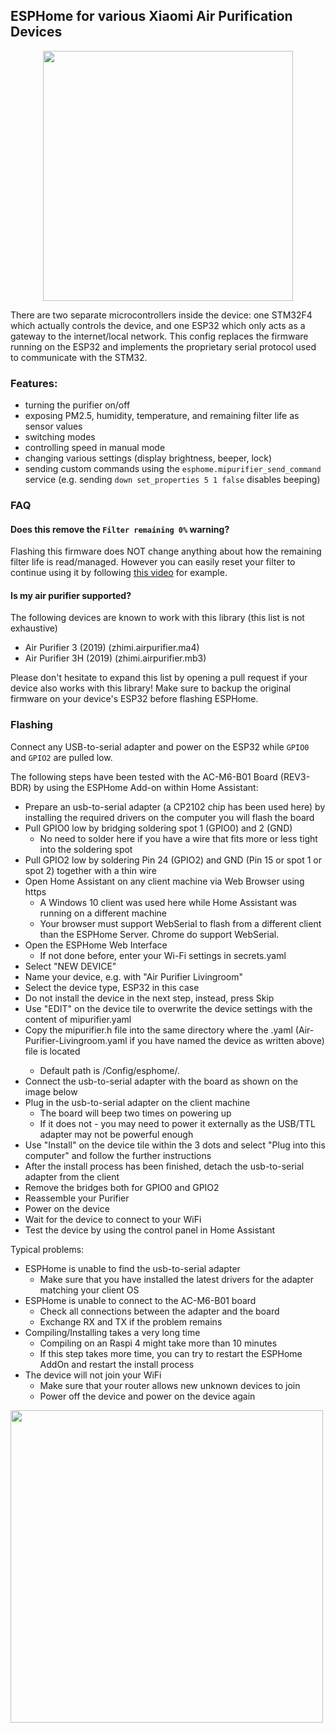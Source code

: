 ## ESPHome for various Xiaomi Air Purification Devices

<p align="center"><img src="https://user-images.githubusercontent.com/36965186/219659691-6d8e733f-ae2f-4480-80ee-f5e90c9bd8f8.jpeg" width="400"></p>

There are two separate microcontrollers inside the device: one STM32F4 which actually controls the device, and one ESP32 which only acts as a gateway to the internet/local network. This config replaces the firmware running on the ESP32 and implements the proprietary serial protocol used to communicate with the STM32.

### Features:
- turning the purifier on/off
- exposing PM2.5, humidity, temperature, and remaining filter life as sensor values
- switching modes
- controlling speed in manual mode
- changing various settings (display brightness, beeper, lock)
- sending custom commands using the `esphome.mipurifier_send_command` service (e.g. sending `down set_properties 5 1 false` disables beeping)

### FAQ
#### Does this remove the `Filter remaining 0%` warning?
Flashing this firmware does NOT change anything about how the remaining filter life is read/managed. However you can easily reset your filter to continue using it by following [this video](https://www.youtube.com/watch?v=usiX_J9Yy2o) for example.

#### Is my air purifier supported?
The following devices are known to work with this library (this list is not exhaustive)
- Air Purifier 3 (2019) (zhimi.airpurifier.ma4)
- Air Purifier 3H (2019) (zhimi.airpurifier.mb3)

Please don't hesitate to expand this list by opening a pull request if your device also works with this library! Make sure to backup the original firmware on your device's ESP32 before flashing ESPHome.

### Flashing
Connect any USB-to-serial adapter and power on the ESP32 while `GPIO0` and `GPIO2` are pulled low.

The following steps have been tested with the AC-M6-B01 Board (REV3-BDR) by using the ESPHome Add-on within Home Assistant:
- Prepare an usb-to-serial adapter (a CP2102 chip has been used here) by installing the required drivers on the computer you will flash the board
- Pull GPIO0 low by bridging soldering spot 1 (GPIO0) and 2 (GND) 
  - No need to solder here if you have a wire that fits more or less tight into the soldering spot
- Pull GPIO2 low by soldering Pin 24 (GPIO2) and GND (Pin 15 or spot 1 or spot 2) together with a thin wire
- Open Home Assistant on any client machine via Web Browser using https
  - A Windows 10 client was used here while Home Assistant was running on a different machine
  - Your browser must support WebSerial to flash from a different client than the ESPHome Server. Chrome do support WebSerial.
- Open the ESPHome Web Interface 
  - If not done before, enter your Wi-Fi settings in secrets.yaml
- Select "NEW DEVICE" 
- Name your device, e.g. with "Air Purifier Livingroom"
- Select the device type, ESP32 in this case
- Do not install the device in the next step, instead, press Skip
- Use "EDIT" on the device tile to overwrite the device settings with the content of mipurifier.yaml
- Copy the mipurifier.h file into the same directory where the <your-device>.yaml (Air-Purifier-Livingroom.yaml if you have named the device as written above) file is located
  - Default path is /Config/esphome/. 
- Connect the usb-to-serial adapter with the board as shown on the image below
- Plug in the usb-to-serial adapter on the client machine
  - The board will beep two times on powering up
  - If it does not - you may need to power it externally as the USB/TTL adapter may not be powerful enough
- Use "Install" on the device tile within the 3 dots and select "Plug into this computer" and follow the further instructions
- After the install process has been finished, detach the usb-to-serial adapter from the client
- Remove the bridges both for GPIO0 and GPIO2
- Reassemble your Purifier
- Power on the device
- Wait for the device to connect to your WiFi
- Test the device by using the control panel in Home Assistant


Typical problems:
- ESPHome is unable to find the usb-to-serial adapter
  - Make sure that you have installed the latest drivers for the adapter matching your client OS
- ESPHome is unable to connect to the AC-M6-B01 board
  - Check all connections between the adapter and the board
  - Exchange RX and TX if the problem remains
- Compiling/Installing takes a very long time
  - Compiling on an Raspi 4 might take more than 10 minutes
  - If this step takes more time, you can try to restart the ESPHome AddOn and restart the install process
- The device will not join your WiFi
  - Make sure that your router allows new unknown devices to join
  - Power off the device and power on the device again

<image src="https://user-images.githubusercontent.com/36965186/218741519-1f2bf1ba-cb44-488f-9ee8-803aed071dc3.jpeg" width=500>
